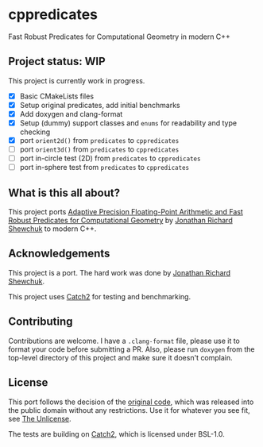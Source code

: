 # cppredicates

Fast Robust Predicates for Computational Geometry in modern C++

## Project status: WIP

This project is currently work in progress.

- [x] Basic CMakeLists files
- [x] Setup original predicates, add initial benchmarks
- [x] Add doxygen and clang-format
- [x] Setup (dummy) support classes and `enums` for readability and type checking
- [x] port `orient2d()` from `predicates` to `cppredicates`
- [ ] port `orient3d()` from `predicates` to `cppredicates`
- [ ] port in-circle test (2D) from `predicates` to `cppredicates`
- [ ] port in-sphere test from `predicates`  to `cppredicates`

## What is this all about?

This project ports [Adaptive Precision Floating-Point Arithmetic and Fast Robust Predicates for Computational Geometry](https://www.cs.cmu.edu/~quake/robust.html) by [Jonathan Richard Shewchuk](http://www.cs.berkeley.edu/~jrs) to modern C++.

## Acknowledgements

This project is a port. The hard work was done by [Jonathan Richard Shewchuk](http://www.cs.berkeley.edu/~jrs).

This project uses [Catch2](https://github.com/catchorg/Catch2) for testing and benchmarking.

## Contributing

Contributions are welcome. I have a `.clang-format` file, please use it to format your code before submitting a PR. Also, please run `doxygen` from the top-level directory of this project and make sure it doesn't complain.

## License

This port follows the decision of the [original code](https://www.cs.cmu.edu/afs/cs/project/quake/public/code/predicates.c), which was released into the public domain without any restrictions. Use it for whatever you see fit, see [The Unlicense](https://unlicense.org/).

The tests are building on [Catch2](https://github.com/catchorg/Catch2), which is licensed under BSL-1.0.
